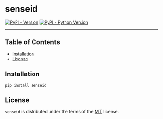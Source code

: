 # senseid

[![PyPI - Version](https://img.shields.io/pypi/v/senseid.svg)](https://pypi.org/project/senseid)
[![PyPI - Python Version](https://img.shields.io/pypi/pyversions/senseid.svg)](https://pypi.org/project/senseid)

-----

## Table of Contents

- [Installation](#installation)
- [License](#license)

## Installation

```console
pip install senseid
```

## License

`senseid` is distributed under the terms of the [MIT](https://spdx.org/licenses/MIT.html) license.
